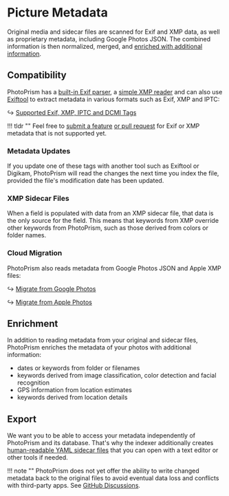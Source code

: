 # Picture Metadata

Original media and sidecar files are scanned for Exif and XMP data, as well as proprietary metadata, including Google Photos JSON. The combined information is then normalized, merged, and [enriched with additional information](#enrichment).

## Compatibility

PhotoPrism has a [built-in Exif parser](../../developer-guide/metadata/exif/index.md), a [simple XMP reader](../../developer-guide/metadata/xmp.md) and can also use [Exiftool](https://exiftool.org/) to extract metadata in various formats such as Exif, XMP and IPTC:

↪  [Supported Exif, XMP, IPTC and DCMI Tags](https://photoprism.app/kb/metadata)

!!! tldr ""
    Feel free to [submit a feature](../../developer-guide/issues.md) [or pull request](../../developer-guide/pull-requests.md) for Exif or XMP metadata that is not  supported yet.

### Metadata Updates

If you update one of these tags with another tool such as Exiftool or Digikam, PhotoPrism will read the changes the next time you index the file, provided the file's modification date has been updated.

### XMP Sidecar Files

When a field is populated with data from an XMP sidecar file, that data is the only source for the field. This means that keywords from XMP override other keywords from PhotoPrism, such as those derived from colors or folder names.

### Cloud Migration

PhotoPrism also reads metadata from Google Photos JSON and Apple XMP files:

↪ [Migrate from Google Photos](../use-cases/google.md)

↪ [Migrate from Apple Photos](../use-cases/apple.md)

## Enrichment

In addition to reading metadata from your original and sidecar files, PhotoPrism enriches the metadata of your photos with additional information:

- dates or keywords from folder or filenames
- keywords derived from image classification, color detection and facial recognition
- GPS information from location estimates 
- keywords derived from location details

## Export

We want you to be able to access your metadata independently of PhotoPrism and its database. That's why the indexer additionally creates [human-readable YAML sidecar files](export.md) that you can open with a text editor or other tools if needed.

!!! note ""
    PhotoPrism does not yet offer the ability to write changed metadata back to the original files to avoid eventual data loss and conflicts with third-party apps. See [GitHub Discussions](https://github.com/photoprism/photoprism/discussions/1092).
